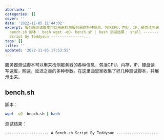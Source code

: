 ```yaml
---
abbrlink: ''
categories: []
cover: ''
date: '2022-11-05 11:44:02'
excerpt: 服务器测试脚本可以用来检测服务器的各种信息，包括CPU，内存，IP，硬盘读写速度，网速，延迟之类的多种参数。在这里曲思家收集了好几种测试脚本，并展示出来。
  bench.sh 脚本： bash wget -qO- bench.sh | bash 测试结果： shell -------------------- A Bench.sh
  Script By Teddysun ---------------...
tags: []
title: ''
updated: '2022-11-05 17:53:55'
---
```

服务器测试脚本可以用来检测服务器的各种信息，包括CPU，内存，IP，硬盘读写速度，网速，延迟之类的多种参数。在这里曲思家收集了好几种测试脚本，并展示出来。

## bench.sh

脚本：

```bash
wget -qO- bench.sh | bash
```

测试结果：

```shell
-------------------- A Bench.sh Script By Teddysun -------------------
```
